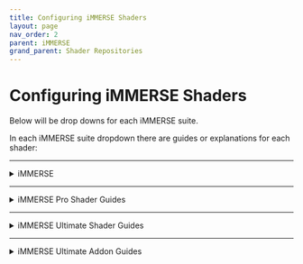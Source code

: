 ```yaml
---
title: Configuring iMMERSE Shaders
layout: page
nav_order: 2
parent: iMMERSE
grand_parent: Shader Repositories
---
```


# Configuring iMMERSE Shaders

Below will be drop downs for each iMMERSE suite.

In each iMMERSE suite dropdown there are guides or explanations for each shader:

---

<details markdown="block" class="details-tree">
<summary>iMMERSE</summary>

This section will guide you through setting up and configuring shaders within the iMMERSE shader suite!

---

<details markdown="block" class="details-tree">
<summary>iMMERSE: Launchpad</summary>

iMMERSE Launchpad is a helper shader, in so, there won't be a whole lot of changes you can see on screen, or require configuring from the user.

However, there are a few arguments that the user might want to enable, or disable.

---

<details markdown="block" class="details-tree">
<summary>Smoothed Normals</summary>

"Smoothed Normals" configures the normals in a fasion that can provide a smoother normal map to shaders that require normals.

Simply, toggle on Smoothed Normals in Launchpad's avaliable arguments to enable it.

![Comparison](../images/configuring-immerse-shaders/launchpad_smoothed_normals.jpg){: style="max-width:85%" }

</details>

---

<details markdown="block" class="details-tree">
<summary>Textured Normals</summary>

![Texture Normals Preview](../images/configuring-immerse-shaders/texture_normals_preview.png)

Textured Normals allows you to bring more detail out into the normals, by estimating the surface relief through color information.

{: .note}
Textured Normals requires Smoothed Normals to be active beforehand.

---

## Arguments:

* Textured Normals Sample Radius:

    Value used to increase or decrease the sampling radius of added textured normals.

    You do not want this value to be too high, please use it with caution!
	
![Texture Normals Radius](../images/configuring-immerse-shaders/texture_normals_radius.png)

* Textured Normals Intensity

    Value used to increase or decrease the intensity of added textured normals.

    You do not want this value to be too high, please use it with caution!

![Texture Normals Intensity](../images/configuring-immerse-shaders/texture_normals_intensity.png)

* Textured Normals Quality

    Value ranging from 1 to 3 that allows the user to increase or decrease the quality of the textured normals on screen.
	
![Texture Normals Quality](../images/configuring-immerse-shaders/texture_normals_quality.png)	

</details>

</details>

---

<details markdown="block" class="details-tree">
<summary>iMMERSE: MXAO</summary>

iMMERSE MXAO is Marty's new iteration of MXAO, a robust ambient occlusion shader based off of GTAO and Irradiance Bitfields.

---

<details markdown="block" class="details-tree">
<summary>Configuring the Shader</summary>

By default, MXAO should look on-par with most ambient occlusion solutions out of the box, but some users might like to tweak it a bit more for their needs.

The steps below will guide you through each function, and provide you with good practices to follow.

---

## **Step 1:** Find a testing area

While iMMERSE MXAO can be used anywhere, it's best to find a **static area with complex geometry** so that you can better configure the settings that you have avalible to you.

Also make sure to find one area with **foliage or flat geometry** to prevent haloing or shadows around them.

---

## **Step 2:** Enable "Show Raw AO" and configure "AO Type" preprocessor

Start off by enabling "Show Raw AO", this will allow you to better see what each AO type does on screen without the noise of textures and colors.

If you are on an area without geometry, the screen will just be white. So make sure you set it up before you started trying to configure it.

---

By default, MXAO will use GTAO, however, there are three others from you to choose from:

![MXAO Modes Comparison](../images/configuring-immerse-shaders/mxao_comparison_numbered.png)

* **0**: Ground Truth Ambient Occlusion (high contrast, fast)

* **1**: Solid Angle (smoother, fastest)

* **2**: Visibility Bitmask (DX11+ only, highest quality, slower)

* **3**: Visibility Bitmask w/ Solid Angle (like 2, only smoother)

AO type 3 will often be the best looking, but will only work in DX11 and above, alongside it will also be the harshest to performance.

---

## **Step 3:** Configure "Sample Quality and Shading Rate" Arguments

![MXAO Quality Comparison](../images/configuring-immerse-shaders/mxao_quality_comparison.png)

"Sample Quality" configures how many times geometry will be taken to generate the ambient occlusion. While this raises the quality and how detailed and dark the geometry is, it will also be harsher on performance the higher it is.

Often, you will not have to go past very high, however, large radius setups might require a higher "Sample Quality" configuration.

"Shading Rate" allows the user to configure the size of the processed frame slices for the ambient occlusion. The larger, the better the quality will be, but also the bigger the performance hit.

---

## **Step 4:** Configure "Sample Radius" Argument

![MXAO Sample Radius Comparison](../images/configuring-immerse-shaders/mxao_sampleradius_comparison_numbered.png)

"Sample Radius" defines how far MXAO will reach out and spread it's shading. The lower this argue is set the closer the shading will be concentrated.

"Increase Radius with Distance" is a toggle that configures MXAO's radius so that it scales the shading based around how far away the object is from the screen. This is good for games with an extremely huge horizon, but might look wrong for buildings far-away or massively detailed objects.

Keep in mind that you should configure "Sample Radius" in MXAO so that it is not producing halos in its shading that "spread" in the environment. Below are examples of a correct configuration, and a wrong configuration.

![MXAO Bad Example](../images/configuring-immerse-shaders/mxao_excessive_sample_radius_example.png)

---

## **Step 5:** Configure "Ambient Occlusion Amount, Fade-Out Distance, and Filter Quality" arguments

![MXAO Amount Comparison](../images/configuring-immerse-shaders/mxao_amount_comparison.png)

"Ambient Occlusion Amount" allows you to configure how strong the shadows are. Larger and close together objects should be dark, but, you want to avoid excessive shading on leaves and tiny objects.

"Fade-Out Distance" defines how far the AO will be processed until it disappears completely. With 1.0 being the horizon, and 0.1 being the most-valid closer value to the screen. It is recommended to change the Radius according to how intense and "correct" the scene looks with that.

"Filter Quality" is an option to provide better filtering and blending to the scene by reducing MXAO's banding and noise. Higher values will look better, but they will also lower performance.

</details>

</details>

---

<details markdown="block" class="details-tree">
<summary>iMMERSE: Sharpen</summary>

iMMERSE Sharpen is Marty's new iteration of DELC, a local contrast sharpener.

---

<details markdown="block" class="details-tree">
<summary>Configuring the Shader</summary>

## **Step 1:** Finding a testing area:

While iMMERSE Sharpen can be used anywhere, it's best to find a **static area with complex texturing** so that you can better configure the settings that you have avalible to you.

---

## **Step 2:** Configuring Sharpen Intensity

iMMERSE Sharpen has a single slider. Sharpen Intensity. This means that it takes very little in order to properly sharpen the scene.

You want to manage this argument where there is a noticble increase in game details, but not overly sharpening what there is to offer.

Start at the value of `0.000` and work your way up until you're able to find details being presnted more in the scene you've chosen.

![Comparison](../images/configuring-immerse-shaders/sharpned_image.jpg)

</details>

</details>

---

<details markdown="block" class="details-tree">
<summary>iMMERSE: Anti Aliasing</summary>

iMMERSE Anti-Aliasing is Marty's itteration of SMAA.

---

<details markdown="block" class="details-tree">
<summary>General Parameters</summary>

* `Edge Detection Type`: 

    * This parameter provides different options to the user for customizing the type of edge detection used. The best option for most scenarios is `Color edge detection (max)`.

* `Enable Predicated Thresholding`:

    * This feature allows iMMERSE Anti Aliasing to utilize the depth buffer to better calculate edges that often get missed by the edge detection methods. It is recommended to enable this feature.

* `SMAA_USE_EXTENDED_EDGE_DETECTION`

    * This preprocessor for iMMERSE Anti Aliasing extends the color detection range of SMAA, allowing for increased detection of edges. The usable values are 0 and 1.

</details>

---

<details markdown="block" class="details-tree">
<summary>With Depth</summary>

## **Step 1:** Select the option `View edges` for the parameter `Debug Output`:

* This will allow you to see all of the edges that iMMERSE Anti Aliasing is able to detect, and will allow us to better see the changes that the shader is able to make!

    ![Debug Output Preview](../images/configuring-immerse-shaders/smaa_debug_edges_preview.png)

---

## **Step 2:** Select the option `Color edge detection (max)` for `Edge Detection Type`:

* This option is the best soltuion for getting the most amount of edges within iMMERSE Anti Aliasing.
        
    * However, other options can be chosen if desired.

        ![Color Edge Detection(Max) Preview](../images/configuring-immerse-shaders/smaa_color_edge_detection_max_argument.png)

---

## **Step 3:** Check the option for `Enable Predicated Thresholding`:

* With this selected, you should notice a large decrease of edges that are being detected, this is normal, do not panic, as we will be configuring other parameters in order to get more of those edges back into view!

    ![Enable Predicated Thresholding Debug Output Preview](../images/configuring-immerse-shaders/smaa_debug_edges_depth_preview.png)

---

## **Step 4:** Reduce `Edge Detection Threshold` and `Depth Edge Detection Threshold` parameters to the lowest value that they can go:

* This will increase the amount of edges that you see, other parameters will be configured in order to detect more edges later on.

    ![Reducing Edge Detection Threshold and Depth Edge Detection Threshold Parameter Preview](../images/configuring-immerse-shaders/smaa_reduce_edt_and_dedt.png)

---

## **Step 5:** Reduce `Predication Threshold` as low as it can go:

* If you already have this set to default values, the parameter will likely not change much within your scene.

    * Keep in mind that this parameter will not do anything if you do not have depth access within your game!

    ![Reducing Predication Threshold Parameter Preview](../images/configuring-immerse-shaders/smaa_reduce_pt.png)

---

## **Step 6:** Increase `Predication Strength` just enough to the point where you notice no extra changes within the scene:

* This will increase the depth predication strength in order to grab more edges that are noticble in depth, but not by the edge detection method.

* Keep in mind that this parameter also will not do anything if you do not have depth access within your game!

    * Good `Predication Strength` value debug output:

        ![Good](../images/configuring-immerse-shaders/smaa_debug_edge_prediction_good_strength_preview.png)

    * Poor `Predication Strength` value debug output:

        ![Not Good](../images/configuring-immerse-shaders/smaa_debug_edge_prediction_bad_strength_preview.png)

---

## **Step 7:** Reduce `Predication Scale` as far as you can go without picking up noise from textures.

* Good `Predication Scale` value debug output:

    ![Good](../images/configuring-immerse-shaders/smaa_debug_edge_pred_scale_good.png)

* Poor `Predication Scale` value debug output:
  
    ![Not Good](../images/configuring-immerse-shaders/smaa_debug_edge_pred_scale_bad.png)

---

## **Step 8:** Increase or Decrease Settings Based on Desired Performance:

* If performance is permitting in your game and system, max out:

* `Max Search Steps`

* `Max Search Steps Diagonal`

* `Corner Rounding`

    * If performance is an issue, you can reduce these down to whatever value pleases your framerate choice.

---

From this point forward you should notice a decrease in shimmer and bright aliasing within your game. 

Please know that this will not take away all of your aliasing issues, but it can be enough to give you that extra smoothing to edges!

  * SMAA Enabled:

    ![Enabled](../images/configuring-immerse-shaders/smaa_enabled_preview.png)

  * SMAA Disabled:

    ![Disabled](../images/configuring-immerse-shaders/smaa_disabled_preview.png)


You can now disable `Debug Output` and continue to the game as usual!

</details>

---

<details markdown="block" class="details-tree">
<summary>Without Depth</summary>

## **Step 1:** Select the option `View edges` for the parameter `Debug Output`:

* This will allow you to see all of the edges that iMMERSE Anti Aliasing is able to detect, and will allow us to better see the changes that the shader is able to make!

    ![Debug Output Preview](../images/configuring-immerse-shaders/smaa_debug_edges_preview.png)

---

## **Step 2:** Select the option `Color edge detection (max)` for `Edge Detection Type`:

* This option is the best soltuion for getting the most amount of edges within iMMERSE Anti Aliasing.

    * However, other options can be chosen if desired.

        ![Color Edge Detection(Max) Preview](../images/configuring-immerse-shaders/smaa_color_edge_detection_max_argument.png)

---

## **Step 3:** Reduce `Edge Detection Threshold` as far as you can go without picking up too many edges within textures:

* Some are fine, but you do not want a whole lot:

    * Good `Predication Scale` value debug output:

        ![Good](../images/configuring-immerse-shaders/smaa_debug_edge_detect_thresh_good.png)

    * Poor `Predication Scale` value debug output:
        
        ![Not Good](../images/configuring-immerse-shaders/smaa_debug_edge_detect_thresh_bad.png)

---

## **Step 4:** Enable `SMAA_USE_EXTENDED_EDGE_DETECTION` if desired:

* In theory this should allow iMMERSE Anti Aliasisng to provide better results for edges - however, in practice, the change is not always visable off the bat.

    ![SMAA USE EXTENDED EDGE DETECTION Argument Preview](../images/configuring-immerse-shaders/smaa_use_edge_extended_preview.png)

---

## **Step 5:** Increase or Decrease Settings Based on Desired Performance:

* If performance is permitting in your game and system, max out:

    * `Max Search Steps`

    * `Max Search Steps Diagonal`

    * `Corner Rounding`

        * If performance is an issue, you can reduce these down to whatever value pleases your framerate choice.

---

From this point forward you should notice a decrease in shimmer and bright aliasing within your game. 

Please know that this method is not as good as the method with depth detection - however, it might be enough to satisfy your desire to elimite those shimmers!

  * SMAA Enabled:

  ![Enabled](../images/configuring-immerse-shaders/smaa_no_depth_enabled.png)

  * SMAA Disabled:

  ![Disabled](../images/configuring-immerse-shaders/smaa_no_depth_disabled.png)

---

You can now disable `Debug Output` and continue to the game as usual!

</details>

</details>

</details>

---

<details markdown="block" class="details-tree">
<summary>iMMERSE Pro Shader Guides</summary>

This section will guide you through setting up and configuring specific shaders within the iMMERSE Pro shader suite!

---

<details markdown="block" class="details-tree">
<summary>iMMERSE Pro: RTGI</summary>

RTGI is iMMERSE's flagship shader and is a raytraced global-illumination solution. RTGI brings realistic lighting to scenes, while not being too taxing on the performance, especially against other solutions of its class. Ultimately, bringing the best on quality to performance ratio.

RTGI is capable of highlighting details or adding details that are otherwise hidden to the scenes via Global-Illumination and Ambient Occlusion with Raytracing. It can also highlight textures via its recently added Specular GGX reflections.

Our guide below will make sure you'll be familiarized with it and will allow you to learn how to make the most usage out of it.

---

<details markdown="block" class="details-tree">
<summary>Initial Configuration</summary>

Before starting, make sure Launchpad is properly set-up. After that, find a place you want to try the shader in a game or application and get to tweaking it. If you do not have the iMMERSE Launchpad shader, you can grab it from the ReShade installer or by manually installing it from the [iMMERSE GitHub](https://github.com/martymcmodding/iMMERSE)

If you want to manually install the iMMERSE GitHub repository for Launchpad, make sure to follow [our guide on manually installing shaders for ReShade](https://guides.martysmods.com/docs/reshade-guides/manual-reshade-installs/#step-1-create-a-reshade-shaders-folder)!

RTGI is made to take advantage of specific Launchpad features, such as Smoothed and Textured Normals, so make sure to read the guide specific to iMMERSE Launchpad if you ever get lost or feel like something could look better.

</details>

---

<details markdown="block" class="details-tree">
<summary>Configuring the Shader</summary>

## **Step 1:** Enabling RTGI and Launchpad

* Enable the shader `iMMERSE Launchpad [MartysMods_LAUNCHPAD.fx]` in the "Home" tab of ReShade.

* Drag andd drop `iMMERSE Launchpad [MartysMods_Launchpad.fx]` to the top of the ReShade "Home" tab to ensure that it's the first in the shader load order.

* Enable the shader `iMMERSE Pro RTGI [MartysMods_RTGI.fx]` in the `Home` tab of ReShade.

---

## **Step 2:** Configuring the Scene lighting using the `Ambient Light` slider.

As of RTGI version 0.50 (released on 12/31/2023), RTGI now has an option to darken the overall scene to allow for the games to take more advantage of the Diffuse and Specular Global-Illumination introduced by RTGI. At first, your scene might look too dark for your liking, but that's what this function is here for.

The Ambient Lighta argument allows you to configure it from 0.0 to 1.0. Where 0.0 will be little to no original game scene lighting, and 1.0 will be fully lit by the game, with GI overlaying it. There isn't a value that fits all scenes, so it is all up to the user's preference.

A good strategy is to use these for close-up pictures or to give your scene more of a studio-lighting look by having only the parts you want lit illuminated.

![Comparison between none to full Ambient Lighting](../images/configuring-immerse-shaders/rtgi_ambient_lighting_comparison.png)

---
	
## **Step 3:** Restoring and configuring the scene lighting.

With the above said, we'll start by tweaking the scene lighting again in a case which the Ambient Lighting argument is really low, allowing RTGI to effectively replace the game's lighting.

First, we'll start up by changing the quality of the RTGI by going on the `Diffuse GI Quality` setting. It has a few presets, with "Low" being the lowest but fastest, and "Ultra" being the highest but the most performance-consuming one.

The higher the quality, the larger the GI will bleed and the less noise it will have in the final result.

![Comparison of Quality Levels](../images/configuring-immerse-shaders/rtgi_quality_comparison.png)

Second option that will need to be tweaked is `Diffuse GI Radius`. This option tells RTGI how far you want the global-illumination to go in the scene. The larger this is, the more the bright elements will spread on the scene. With 1 being little to no light bleeding and 20 being the farthest it can reach.

![Comparison of GI Radius](../images/configuring-immerse-shaders/rtgi_radius_comparison.png)

The last option is `Diffuse Bounce Lighting Intensity`. This option tells RTGI how much Diffuse lighting you want within the scene. You want to configure this option to provide as much bounce lighting you want, while not making light sources overbrighten the entire scene.

![Comparison of Bounce Lighting Values](../images/configuring-immerse-shaders/rtgi_bouncelighting_comparison.png)
	
Now, to fine-tune it, change the `Fade-Out Range` so what you want covered from the scene gets covered up and `Z-Thickness` to change how thin or thick the objects on the scene are to add shadows.

This is also useful to avoid halos around objects which shouldn't have them.

---

## **Step 4:** Tweaking Surfaces and Reflections.

As of 0.50, the PBR GGX Specular Reflection feature has been re-introduced. This feature allows RTGI to "guess" reflective surfaces and how rough or smooth they are. Combined with Launchpad's Texture Normals, it allows for a "wet-floors" while not looking out of place, or to give extra depth to scenes.

Please note that this feature `only works on DirectX 10 and up, OpenGL and Vulkan`, it does not work with DirectX 9 given its age and limitations. So, moving those sliders in a DX9 application will result in no changes.

Make sure to also check Launchpad, as it has special integration with `Texture Normals` to keep details and highlights of the scene textures intact, while adding reflections. If there is too much noise on them, tweak the `Texture Normals Sample Radius` and `Texture Normals Intensity` on Launchpad until it looks correct to your tastes.

Observations out of the way, lets learn about its parameters.

Starting with `Specular GI Quality`, this works the same as the `Diffuse GI Quality` parameter, except it will only affect the reflections part, you can keep that on "Low" if you're not planning on having them enabled to save computational power and framerate.

Then, the second parameter: `Specular Lighting Intensity`. This tells RTGI how much the surfaces reflect on the scene. With 0 disabling the reflections fully. 

If you don't want to cause a "wet-world" effect, tweak those until they just show a bit of the geometry above them.

![Specular Lighting Preview](../images/configuring-immerse-shaders/rtgi_specular_comparison.png)
	
At last, we have `Surface Roughness`, this tells how Defined the reflections are, since RTGI doesn't know how rough surfaces are, it guesses and blurs the reflections as a mean to make it more rough and less defined. 0 makes the reflections super-shiny and defined, while 1.0 makes them super-blurry and hard to see.
	
![Reflection Roughness Comparison](../images/configuring-immerse-shaders/rtgi_reflection_comparison.png)
	
---

## **Step 5:** Experimental section.

It only has one option, which is `Assume sRGB Input`, with games that has flat and simple lighting, this will prevent washing the scene's colors or making them too bright. For games with more detailed lighting, having this disabled will help highlight the scenes details.

</details>

</details>

---

<details markdown="block" class="details-tree">
<summary>iMMERSE Pro: Clarity</summary>

Clarity is a shader that allows you to enhance texture and image details by adjusting the image's local contrast.

This allows you to add a soft glow or sharp, gritty textures to your game without the standard issues of haloing or noise.

Below is our guide on how to utilize Clarity to your advantage, and what you should look out for in order to get the best image possible!

---

<details markdown="block" class="details-tree">
<summary>Without Depth</summary>

## **Step 1:** Enable the Shader

* Simply check the shader `iMMERSE Pro Clarity [MartysMods_CLARITY.fx]` in the `Home` tab of ReShade.

    ![Check Clarity Shader](../images/configuring-immerse-shaders/immerse_clarity_enable.png)

* This will activate Clarity and give you the arguments at the bottom to change.

    ![Show User Clarity Options with Defaults](../images/configuring-immerse-shaders/show_user_clarity_arguments.png)

---

## **Step 2:** Configure `Texture Intensity` for Increased Perception and Clarity: 

To configure `Texture Intensity` for increased perception and clarity in the scene, move the slider to the right.

This does not take much.<br>
You will notice that textures end up popping out more, and the contrast of the overall scene will increase.

However, do not go extremely overboard with this effect, as it can damage the game author's original envision for the game!

* Example of the base game:

    ![Clarity Texture Intensity Base Game Image](../images/configuring-immerse-shaders/clarity_base_game_image.png)

* Example of a properly configured `Texture Intensity`:

    ![Clarity Texture Intensity Properly Configured](../images/configuring-immerse-shaders/clarity_properly_configured.png)

* Example of a poorly configured `Texture Intensity`:

    ![Clarity Texture Intensity Poorly Configured](../images/configuring-immerse-shaders/clarity_poorly_configured.png)

Once you have configured this argument to your liking, you might notice that the scene is slightly darker than it should be - this is where `Local Contrast Intensity` will come into play!

---

## **Step 3:** Configure `Local Contrast Intensity` to Remove Some Contrast

In order to remove some contrast from the image, while still keeping the benefits that iMMERSE Pro Clarity has to offer, you can configure the `Local Contrast Intensity` argument!

This argument is touchy, so it only needs a little bit.

You are going to want to match the original game world's contrast with this, so that when you flick iMMERSE Pro Clarty on and off, you would see no difference in the white and black points!

Moving this slider to the right, will increase the local contrast intensity giving the image a brighter feeling, while moving it to the left and give you a darker feel.

* Example of the base game:

    ![Clarity Local Contrast Base Game Image](../images/configuring-immerse-shaders/clarity_base_game_image.png)

* Example of a properly configured `Local Contrast Intensity`:

    ![Clarity Local Contrast Properly Configured](../images/configuring-immerse-shaders/clarity_properly_configured.png)

* Example of a poorly configured `Local Contrast Intensity`:

    ![Clarity Local Contrast Poorly Configured](../images/configuring-immerse-shaders/clarity_local_contrast_poorly_configured.png)

If you get results that are close to the original game, with the added benefits of increased texture resolve/quality - you have set up Clarity without any depth separation properly!

</details>

</details>

---

<details markdown="block" class="details-tree">
<summary>iMMERSE Pro: Depth of Field</summary>

iMMERSE Depth of Field is a shader which adds, as the name says, depth of field to a scene. It is also physically-based, which means that all the parameters and features work just like a real-life camera would.
It allows for total control for focusing on specific points of interest or objects on a scene, be it a macro-object or micro, it has enough parameters that will certainly fit your virtual photography needs.

Below, we will present all of the parameters, what they do and how they work so you can get used to the shader.

## **Step 1:** Enabling the shader and initial setup

Before we start, make sure Launchpad is correctly set-up and that your scene is organized and ready to start the photography work, just like in a real-life studio. With that done, enable the shader `iMMERSE Pro Depth of Field [MartysMods_DEPTHOFFIELD.fx]` and the options should appear on the bottom.

## **Step 2:** Preparing to focus on the subject / Focusing Section of the Shader
Before we start, lets take a look at the base options, first one and most-important is `Focusing Mode`, it has 3 options, each one worth taking note.

* Manual Focus is first and most advanced one, but also the hardest to use. It allows you to have full control of the "camera" lens for focusing.

* Autofocus is the second, its the most limited, and will not fit all cases, but might be useful for gameplay. It always focuses on the closest object inside the area of interest / focus area parameter (more on that later).

* Autofocus (Point and Click with MMB [Middle Mouse Button]) is the third one. It works like the autofocus function in most mobile phones, you point to the subject you want using the mouse and press the middle mouse button to focus on it. Easy to use and quite controllable, this should be the best and easiest option for amateur photographers.

To help you with those, a parameter named `Enable Focus Helper` is available. Enabling it will show a few pointers on the screen, changing according to the mode. It consists of:
- A small/darker box, which is the focus subject of the lens.
- The bigger, outer box, which is responsible for highlighting the background range.
- A white stripe / line, which is used to represent the focal point transition from near to far.
- A blue overlay, which is used to represent the furthest / infinity focal point of the camera.

![Example of the debug output in `Manual Focus` mode](../images/configuring-immerse-shaders/dof_debug_output.png)

With those 2 explained, we can start going on and actually preparing the focus.

`Autofocus Center` is responsible for defining where the camera will be focusing on the scene. Despite its name, it is also where the manual focus will be focusing. Change that if you need to focus on something that isn't on the center of the scene.

`Autofocus Detection Range` is responsible for expanding or narrowing the range of focusing. This is useful for precisely narrowing what you want / need to be the focal subject.

`Autofocus Adjustment Speed` determines how responsive the lens/camera is on focus changes. The bigger the number, the faster the camera will react to changes. If you are only using it for gameplay which requires fast movement, its recommended to be kept at the highest value so it doesn't distract from action.

## **Step 3:** Tweaking the focus and lens parameters.

The section dedicated to the lense is separated on 2 subcategories: `Simple` and `Advanced`, with one fine tuning even more the focus, exposure, how many aperture blades the camera has and the blur, and the latter one manipulating the bokeh shapes themselves and lens distortion of the camera.

In the `Simple` section, we have:

* `Focal Length`, which is how far the camera will focus. Lower values will produce less blur and have a smaller depth of field, while larger ones will allow the camera to focus more and further.
* `Aperture F-Stops` tells how open or closed the camera blades are. The higher that number is, the more light "goes through" the camera lens, which means more blur and less-defined shapes.

![Aperture F-Stops Example](../images/configuring-immerse-shaders/dof_fstop_preview.png)

* `Foreground \ Background Blur` tells how much the close and far points of the camera are blurred. While in real life it is always dependant on where and what you're focusing, here, for artistic liberty, the shader allows you to tweak how blurry objects closer or farther from the camera gets blurred.
* `Aperture Blade Count` determines how many blades the camera shutter has, directly influentiating on how the bokeh shapes are defined and visualized.

![Aperture Blade Count Example](../images/configuring-immerse-shaders/dof_blade_preview.png)

* `Aperture Roundness` defines how sharp or rounded the shapes are. In real life, the blades determine how rounded or not the shapes are, but here, for artistic liberty and freedom, you can tweak on how rounded you want the blades to be;

![Blade Roundness Example](../images/configuring-immerse-shaders/dof_roundness_preview.png)

In the `Advanced` section, we have:

* `Bokeh Rotation` defines how angled the bokeh shapes are. Best used when `Bokeh Roundness` parameter is set to 0.0

![Example of different bokeh rotations](../images/configuring-immerse-shaders/dof_rotation_preview.png)

* `Tangential Bokeh Scale` defines how distorted the bokeh shapes are tangentially (from center to outside, in a circular-manner).

![Tangential bokeh scale results](../images/configuring-immerse-shaders/dof_tangential_preview.png)

* `Sagittal Bokeh Scale` defines how distorted the bokeh shapes are sagittally (outer-lense, in a circular offset).

![Sagittal bokeh scale results](../images/configuring-immerse-shaders/dof_sagittal_preview.png)

* `Anamorph Bokeh Ratio` defines how distorted the shapes are horizontally. The higher the value, the more "squished" the shapes will appear.

![Anamorph bokeh scale results](../images/configuring-immerse-shaders/dof_anamorph_preview.png)

* `Spherical Aberration` defines how sharp the inner shapes of the DoF are. The lower the value, the more filled the shapes are, with the higher values focusing the color to the outer-ring of the shape.

* `Spherical Aberration Mode` allows to switch to how many lens the camera has for focusing. With Single being one, and doublet being two. Those change how the aberration distribution on the shapes work.

![Spherical Aberration Mode results](../images/configuring-immerse-shaders/dof_aberration_mode_preview.png)

## **Step 4:** Tweaking the blur and quality of the effect

This part of the shader is more related to the quality and performance than the looks themselves, even though a few of its elements change the overall look, most users won't need to touch that part.

`Bokeh Quality` is self-explainatory. It changes how much points are used to sample / draw the bokeh shape. With higher values improving the quality of the blur and the shapes, but costing more to render.

![Bokeh Quality preview](../images/configuring-immerse-shaders/dof_bokeh_quality.png)

`Bokeh Highlight Intensity`, `Bokeh Highlight Gamma` and `Bokeh Color Intensity` all changes how brighter, darker or saturated the shapes are. The images below shows how those look, in order.

![Bokeh Highlight Intensity](../images/configuring-immerse-shaders/dof_highlight_intensity_preview.png)

![Bokeh Highlight Gamma](../images/configuring-immerse-shaders/dof_highlight_gamma_preview.png)

![Bokeh Color Intensity](../images/configuring-immerse-shaders/dof_color_intensity_preview.png)

`Bokeh Smoothness` blurs the sample circles, eventually filling the shapes if they are separated, may be useful as a counter for raising the sample quality, at the cost of sharpness.

`Enable Undersampling Protection` makes it so all areas are sampled equally, preventing areas from being ignored by the blurring or shape sampling algorithms. It improves the quality of the blur, but has a very high performance cost.

`Enable Bokeh Sprites` and `Sprite Bokeh Percentage` tells the shader how much of the disc-sampled shapes to replace with procedural generated ones. The higher the value, the more will be replaces. This allows for even more defined and sharp shapes, at the cost of performance.

The last few are optional, with them being:

* `Bokeh Shape Helper` which will forcefully draw the bokeh shapes on the screen to allow to preview how they will look.

* `DOF_FULL_RESOLUTION`, which is a pre-processor toggle, will render the DoF at the screen resolution. It improves the quality but is overkill and should not ever be necessary. It is there however if someone wants to experiment with it.

---

</details>

---

<details markdown="block" class="details-tree">
<summary>iMMERSE Pro: ReGrade</summary>

WIP

</details>

---

<details markdown="block" class="details-tree">
<summary>iMMERSE Pro: Solaris</summary>

Solaris is IMMERSE's main implementation of a Bloom shader. Bloom shaders are meant to mimic light bleeding from very bright surfaces, similar to how a camera lens act when looking at very bright reflective objects.

It's differential is ease of usage, and quality x speed relation. It is a very fast shader with very high quality results.

To configure it, follow the below steps. In this guide, there is no "best" or "worst" option, its all up to personal preference.

---

## **Step 1:** Enable the Shader

Click on the IMMERSE Pro Solaris shader and enable it. Once you do, there will be some options, first, lets start by setting up the scene settings.

---

## **Step 2:** Configure overall Scene Look

The first two options, `Log Exposure Bias` and `Log HDR Whitepoint` are responsible for telling how much light the "camera" is absorbing and how bright the "White" is. The more exposure bias, the more bloom, and the higher the Whitepoint, the more intense the bright parts will glow.

The last 3 parameters are the more "artistic" side of the bloom, those are:

* `Bloom Intensity`: Changes the overall intensity of the bloom. Independent of what area is considered white or "dark".
* `Bloom Radius`: How large are the light glows / ranges.
* `Bloom Hazyness`: Changes how much of the colors the bloom washes-away. With 0 being no color changes, and 1 being a full bleached look.

---

## **Step 3:** Technical Parameters

Those parameters are more techincal and won't change much of the final look, they are made for more specific changes or user needs.

* `High Resolution Input`: Changes the resolution the Bloom should sample the scene. Useful if you need to grab more detailed objects which should glow.
* `Mask by Depth`: Made as a way to prevent HUD elements from glowing. Enabling this will make it so the depth controls what will emit bloom or not.
* `Depth Mask Strength`: The higher it is, the far away the bloom will apply, with 0 being the same as having depth masking disabled.

The last 2 post-process parameters will also depend on your usage.

* `ENABLE_SOLARIS_REGRADE_PARITY`: This will make it so Solaris will work together with ReGrade, using its exposure parameters and levels to define the bloom on the scene.
* `SOLARIS_PERF_MODE`: Enables a higher-performance mode for Solaris, changing how it works internally to tax less of the computer. Not generally necessary, but low-performance setups might benefit from having it on.

</details>

</details>

---

<details markdown="block" class="details-tree">
<summary>iMMERSE Ultimate Shader Guides</summary>

This section will guide you through setting up and configuring specific shaders within the iMMERSE Ultimate shader suite!

---

<details markdown="block" class="details-tree">
<summary>iMMERSE Ultimate: Convolution Bloom</summary>

Convolution Bloom (or FFT Bloom) is a more-advanced and high-end bloom based on Fast-Fourier Transform with a different end-effect. The way it works allows for bloom to have different shapes and sizes, instead of being just huge glowing light sources. Those being "Spikes", which simulates blades from a camera, and "Inverse Square Glow", which is similar to traditional bloom methods, but with a much higher range.
More about those will be shown later down the guide, meanwhile, we'll focus on the shared options.

---

## **Step 1:** Enabling the Shader
Click on the IMMERSE Ultimate ConvolutionBloom shader and enable it. Most of the parameters are the same as Solaris, with only one new option shared between the (later) pre-processor options.

* `Bloom Padding`: Due to the way FFT works, the bloom will usually go beyond the screen resolution and boundaries and "leak" to the top or bottom of the image, causing weird / innacurate results. This parameter creates a black border to mitigate this, but will also reduce how far the bloom goes.
* `Log Exposure Bias` and `Log HDR Whitepoint` are responsible for telling how much light the "camera" is absorbing and how bright the "White" is. The more exposure bias, the more bloom, and the higher the Whitepoint, the more intense the bright parts will glow.
* `Bloom Intensity`: Changes the overall intensity of the bloom. Independent of what area is considered white or "dark".
* `Bloom Radius`: How large are the light glows / ranges.
* `Bloom Hazyness`: Changes how much of the colors the bloom washes-away. With 0 being no color changes, and 1 being a full bleached look.
* `Enable Debug View`: Shows multiple debug outputs to help see how the shader is working, with the first option showing only the output of the bloom (how the bright areas look without taking the general image into consideration) and the second showing the Fourier texture of the bloom (more dev-oriented).

---

## **Step 2:** Pre-Processor Options
Before talking about the other options, we must talk about the Pre-Processor ones since those interfere on what options you'll have at your disposure, the Pre-Processor settings are:

* `CONVOLUTION_BLOOM_QUALITY`: Changes the resolution of the Fourier kernel, higher values (from 0 to 2) will produce better results, but also require more resources.
* `CONVOLUTION_BLOOM_MASK_PRESET`: The default option is "Diffraction Spikes", which will create blades of light from glowing / bright sources, similar to the blades of a camera. The second one is "Inverse Square Glow", which will create a more traditional bloom (as in, light sources will spread lights to its surroundings).

---

## *Step 3:* Individual Options
The options of the First method, `Diffraction Spikes`, are:

* `Diffraction Spike Amount`: How many "Spikes" the bloom has, basically working as how many blades the "camera" has.
* `Diffraction Spike Rotation`: The rotation of the blades, as in, if they are coming straight from vertical, or tilted. 
* `Diffraction Spike Radius`: How far the "spikes" of light go through the image. The higher the value, the further they'll reach.
* `Diffraction Spike Blurryness`: How blurry the spikes are. The lower the value, the more evident the spike shapes are.
* `Diffraction Spike Phase Amount`: How bright the spikes (blades) are, not the light sources. The higher, the brighter / more visible the spikes will appear.

The options for the Second method, `Inverse Square Glow`, are:

* `Glow Intensity`: How far the bloom goes and how intense it is, higher values means further and brighter.
* `Glare Amount`: How far the "dark" part of the bloom goes, the higher, the darker it is at the edges of the bloom sources.

</details>

---

<details markdown="block" class="details-tree">
<summary>iMMERSE Ultimate: ReLight</summary>

WIP

</details>

</details>

---

<details markdown="block" class="details-tree">
<summary>iMMERSE Ultimate Addon Guides</summary>

This section will guide you through setting up and configuring specific shaders within the iMMERSE Ultimate Addon suite!

---

<details markdown="block" class="details-tree">
<summary>iMMERSE Ultimate: ReGrade +</summary>

WIP

</details>

---

<details markdown="block" class="details-tree">
<summary>iMMERSE Ultimate: Lut Manager</summary>

WIP

</details>

</details>